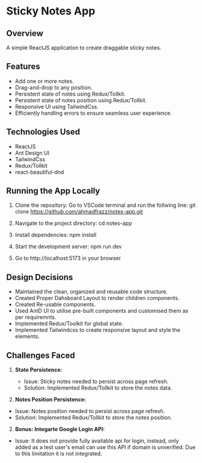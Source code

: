 # Sticky Notes App

## Overview

A simple ReactJS application to create draggable sticky notes.

## Features

- Add one or more notes.
- Drag-and-drop to any position.
- Persistent state of notes using Redux/Tollkit.
- Persistent state of notes position using Redux/Tollkit.
- Responsive UI using TailwindCss.
- Efficiently handling errors to ensure seamless user experience.

## Technologies Used

- ReactJS
- Ant Design UI
- TailwindCss
- Redux/Tollkit
- react-beautiful-dnd

## Running the App Locally

1. Clone the repository:
   Go to VSCode terminal and run the follwing line:
   git clone https://github.com/ahmadfrazz/notes-app.git

2. Navigate to the project directory:
   cd notes-app

3. Install dependencies:
   npm install

4. Start the development server:
   npm run dev

5. Go to http://localhost:5173 in your browser

## Design Decisions

- Maintained the clean, organized and reusable code structure.
- Created Proper Dahsboard Layout to render children components.
- Created Re-usable components.
- Used AntD UI to utilise pre-built components and customised them as per requiremnts.
- Implemented Redux/Toolkit for global state.
- Implemented Tailwindcss to create responsive layout and style the elements.

## Challenges Faced

1. **State Persistence:**

   - Issue: Sticky notes needed to persist across page refresh.
   - Solution: Implemented Redux/Tollkit to store the notes data.

2. **Notes Position Persistence:**

- Issue: Notes position needed to persist across page refresh.
- Solution: Implemented Redux/Tollkit to store the notes position.

2. **Bonus: Integarte Google Login API:**

- Issue: It does not provide fully available api for login, instead, only added as a test user's email can use this API if domain is unverified. Due to this limitation it is not integrated.
